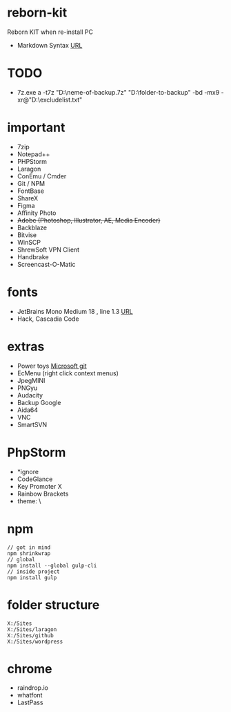 # reborn-kit
Reborn KIT when re-install PC
- Markdown Syntax [URL](https://www.markdownguide.org/basic-syntax/)


# TODO
- 7z.exe a -t7z "D:\neme-of-backup.7z" "D:\folder-to-backup" -bd  -mx9 -xr@"D:\excludelist.txt"


# important
- 7zip
- Notepad++
- PHPStorm
- Laragon
- ConEmu / Cmder
- Git / NPM
- FontBase
- ShareX
- Figma
- Affinity Photo
- <del>Adobe (Photoshop, Illustrator, AE, Media Encoder)</del>
- Backblaze
- Bitvise
- WinSCP
- ShrewSoft VPN Client
- Handbrake
- Screencast-O-Matic


# fonts
- JetBrains Mono Medium 18 , line 1.3 [URL](https://www.jetbrains.com/lp/mono/)
- Hack, Cascadia Code

# extras
- Power toys [Microsoft git](https://github.com/microsoft/PowerToys)
- EcMenu (right click context menus)
- JpegMINI
- PNGyu
- Audacity 
- Backup Google
- Aida64
- VNC
- SmartSVN

# PhpStorm
- *ignore
- CodeGlance
- Key Promoter X
- Rainbow Brackets
- theme: \


# npm 
    // got in mind
    npm shrinkwrap
    // global
    npm install --global gulp-cli
    // inside project
    npm install gulp


# folder structure
    X:/Sites
    X:/Sites/laragon
    X:/Sites/github
    X:/Sites/wordpress

# chrome
- raindrop.io
- whatfont
- LastPass
